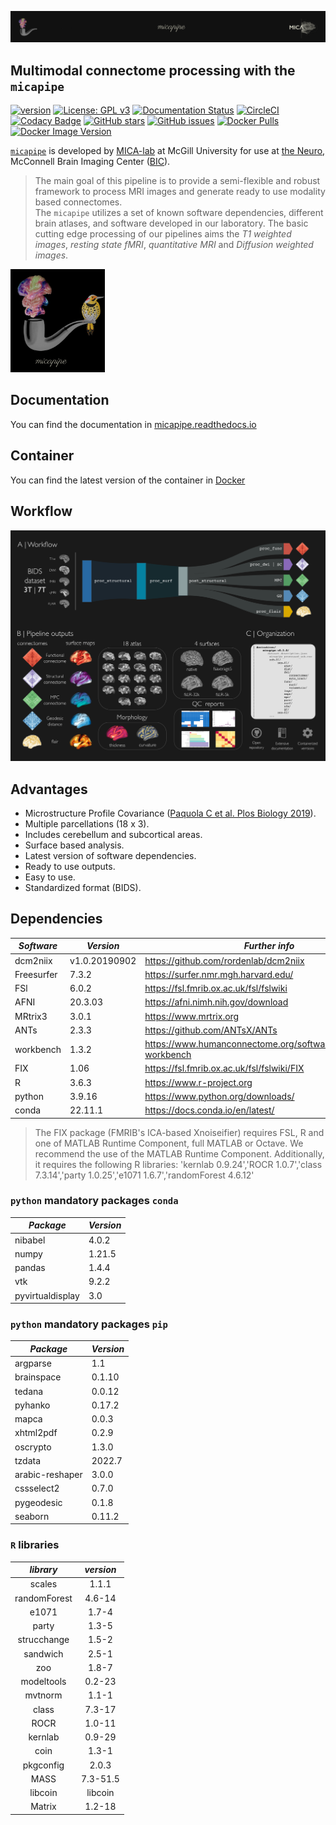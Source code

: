 ![micapipe logo](img/micapipe_long.png)

## Multimodal connectome processing with the `micapipe` ##
[![version](https://img.shields.io/github/v/tag/MICA-MNI/micapipe)](https://github.com/MICA-MNI/micapipe)
[![License: GPL v3](https://img.shields.io/github/license/MICA-MNI/micapipe?color=blue)](https://www.gnu.org/licenses/gpl-3.0)
[![Documentation Status](https://readthedocs.org/projects/micapipe/badge/?version=latest)](https://micapipe.readthedocs.io/en/latest/?badge=latest)
[![CircleCI](https://circleci.com/gh/MICA-MNI/micapipe/tree/master.svg?style=shield)](https://circleci.com/gh/rcruces/MICA-MNI/tree/master)
[![Codacy Badge](https://api.codacy.com/project/badge/Grade/7da8a9a3524745bc9616fd465a17f41b)](https://app.codacy.com/gh/rcruces/micapipe?utm_source=github.com&utm_medium=referral&utm_content=rcruces/micapipe&utm_campaign=Badge_Grade)
[![GitHub stars](https://img.shields.io/github/stars/MICA-MNI/micapipe?color=brightgreen)](https://github.com/MICA-MNI/micapipe/stargazers)
[![GitHub issues](https://img.shields.io/github/issues/MICA-MNI/micapipe)](https://github.com/MICA-MNI/micapipe/issues)
[![Docker Pulls](https://img.shields.io/docker/pulls/micalab/micapipe)](https://hub.docker.com/r/micalab/micapipe)
[![Docker Image Version](https://img.shields.io/docker/v/micalab/micapipe?color=blue&label=docker%20version)](https://hub.docker.com/r/micalab/micapipe)

[`micapipe`](micapipe.readthedocs.io) is developed by [MICA-lab](https://mica-mni.github.io) at McGill University for use at [the Neuro](https://www.mcgill.ca/neuro/), McConnell Brain Imaging Center ([BIC](https://www.mcgill.ca/bic/)).  
> The main goal of this pipeline is to provide a semi-flexible and robust framework to process MRI images and generate ready to use modality based connectomes.    
> The `micapipe` utilizes a set of known software dependencies, different brain atlases, and software developed in our laboratory.
> The basic cutting edge processing of our pipelines aims the *T1 weighted images*, *resting state fMRI*, *quantitative MRI* and *Diffusion weighted images*.

<img src="img/micapipe_logo_black.jpg" alt="micapipe" width="30%">

## Documentation ##
You can find the documentation in [micapipe.readthedocs.io](http://micapipe.readthedocs.io/en/latest/)

## Container ##
You can find the latest version of the container in [Docker](https://hub.docker.com/r/micalab/micapipe/)

## Workflow ##
![micapipe](img/workflow-outputs_black.png)

## Advantages ##
-   Microstructure Profile Covariance ([Paquola C et al. Plos Biology 2019](https://doi.org/10.1371/journal.pbio.3000284)).  
-   Multiple parcellations (18 x 3).  
-   Includes cerebellum and subcortical areas.  
-   Surface based analysis.  
-   Latest version of software dependencies.  
-   Ready to use outputs.  
-   Easy to use.  
-   Standardized format (BIDS).  

## Dependencies ##
| *Software*   |     *Version*   | *Further info* |
|------------|---------------|--------------|  
| dcm2niix   | v1.0.20190902 | https://github.com/rordenlab/dcm2niix |
| Freesurfer | 7.3.2         | https://surfer.nmr.mgh.harvard.edu/ |
| FSl        | 6.0.2          | https://fsl.fmrib.ox.ac.uk/fsl/fslwiki |
| AFNI       | 20.3.03       | https://afni.nimh.nih.gov/download |
| MRtrix3    | 3.0.1         | https://www.mrtrix.org |
| ANTs       | 2.3.3         | https://github.com/ANTsX/ANTs |
| workbench  | 1.3.2         | https://www.humanconnectome.org/software/connectome-workbench |
| FIX        | 1.06          | https://fsl.fmrib.ox.ac.uk/fsl/fslwiki/FIX |
| R          | 3.6.3         | https://www.r-project.org |
| python     | 3.9.16         | https://www.python.org/downloads/ |
| conda     | 22.11.1         | https://docs.conda.io/en/latest/ |

 > The FIX package (FMRIB's ICA-based Xnoiseifier) requires FSL, R and one of MATLAB Runtime Component, full MATLAB or Octave. We recommend the use of the MATLAB Runtime Component. Additionally, it requires the following R libraries:  'kernlab 0.9.24','ROCR 1.0.7','class 7.3.14','party 1.0.25','e1071 1.6.7','randomForest 4.6.12'


### `python` mandatory packages `conda` ###
|       *Package*        |  *Version* |
|------------------------|------------|
| nibabel                |  4.0.2     |
| numpy                  |  1.21.5    |
| pandas                 |  1.4.4     |
| vtk                    |  9.2.2     |
| pyvirtualdisplay       |  3.0       |

### `python` mandatory packages `pip` ###
|       *Package*        |  *Version* |
|------------------------|------------|
| argparse               |  1.1       |
| brainspace             |  0.1.10    |
| tedana                 |  0.0.12    |
| pyhanko                |  0.17.2    |
| mapca                  |  0.0.3     |
| xhtml2pdf              |  0.2.9     |
| oscrypto               |  1.3.0     |
| tzdata                 |  2022.7    |
| arabic-reshaper        |  3.0.0     |
| cssselect2             |  0.7.0     |
| pygeodesic             |  0.1.8     |
| seaborn                |  0.11.2    |

### `R` libraries ###
| *library*    | *version* |
|:------------:|:--------:|
| scales       | 1.1.1    |
| randomForest | 4.6-14   |
| e1071        | 1.7-4    |
| party        | 1.3-5    |
| strucchange  | 1.5-2    |
| sandwich     | 2.5-1    |
| zoo          | 1.8-7    |
| modeltools   | 0.2-23   |
| mvtnorm      | 1.1-1    |
| class        | 7.3-17   |
| ROCR         | 1.0-11   |
| kernlab      | 0.9-29   |
| coin         | 1.3-1    |
| pkgconfig    | 2.0.3    |
| MASS         | 7.3-51.5 |
| libcoin      | libcoin  |
| Matrix       | 1.2-18   |
